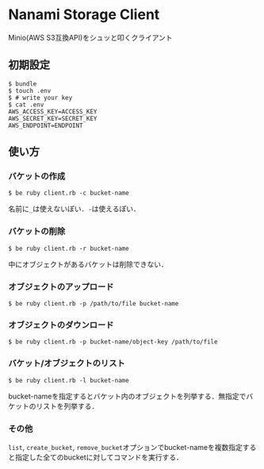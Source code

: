Nanami Storage Client
=====================

Minio(AWS S3互換API)をシュッと叩くクライアント

## 初期設定
```
$ bundle
$ touch .env
$ # write your key
$ cat .env
AWS_ACCESS_KEY=ACCESS_KEY
AWS_SECRET_KEY=SECRET_KEY
AWS_ENDPOINT=ENDPOINT
```

## 使い方
### バケットの作成
```
$ be ruby client.rb -c bucket-name
```

名前に`_`は使えないぽい．`-`は使えるぽい．

### バケットの削除
```
$ be ruby client.rb -r bucket-name
```

中にオブジェクトがあるバケットは削除できない．

### オブジェクトのアップロード
```
$ be ruby client.rb -p /path/to/file bucket-name
```

### オブジェクトのダウンロード
```
$ be ruby client.rb -p bucket-name/object-key /path/to/file
```

### バケット/オブジェクトのリスト
```
$ be ruby client.rb -l bucket-name
```

bucket-nameを指定するとバケット内のオブジェクトを列挙する．無指定でバケットのリストを列挙する．

### その他
`list`, `create_bucket`, `remove_bucket`オプションでbucket-nameを複数指定すると指定した全てのbucketに対してコマンドを実行する．
